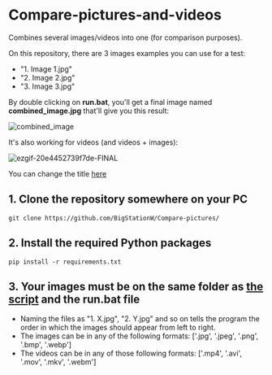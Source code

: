 # Compare-pictures-and-videos
Combines several images/videos into one (for comparison purposes).

On this repository, there are 3 images examples you can use for a test:
- "1. Image 1.jpg"
- "2. Image 2.jpg"
- "3. Image 3.jpg"

By double clicking on **run.bat**, you'll get a final image named **combined_image.jpg** that'll give you this result:

![combined_image](https://github.com/user-attachments/assets/d2ddfeae-d2c7-4c2b-8f37-f9d9977715f0)

It's also working for videos (and videos + images):

![ezgif-20e4452739f7de-FINAL](https://github.com/user-attachments/assets/aa8f5096-abd6-4158-9757-d550b9894af6)

You can change the title [here](https://github.com/BigStationW/Compare-pictures-and-videos/blob/6f66c25a5fb9b9575c2e92b21a75297d41b7a8d6/combine.py#L10)


## 1. Clone the repository somewhere on your PC
```git clone https://github.com/BigStationW/Compare-pictures/```


## 2. Install the required Python packages
```pip install -r requirements.txt```

## 3. Your images must be on the same folder as [the script](https://github.com/BigStationW/Compare-pictures/blob/main/combine.py) and the run.bat file
- Naming the files as "1. X.jpg", "2. Y.jpg" and so on tells the program the order in which the images should appear from left to right.
- The images can be in any of the following formats: ['.jpg', '.jpeg', '.png', '.bmp', '.webp']
- The videos can be in any of those following formats: ['.mp4', '.avi', '.mov', '.mkv', '.webm']

